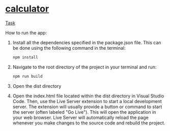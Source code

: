 # [calculator](https://calculator-fe9d8.web.app/)

[Task](https://docs.google.com/document/d/1zpXXeSae-BlcxPKgw3DhxZA92cspVailrPYoaXSYrW8/edit?tab=t.0)

How to run the app:

1) Install all the dependencies specified in the package.json file. This can be done using the following command in the terminal:
   ```bash
   npm install

3) Navigate to the root directory of the project in your terminal and run:
    ```bash
   npm run build

4) Open the dist directory

5) Open the index.html file located within the dist directory in Visual Studio Code. Then, use the Live Server extension to start a local development server. The extension will usually provide a button or command to start the server (often labeled "Go Live"). This will open the application in your web browser. Live Server will automatically reload the page whenever you make changes to the source code and rebuild the project.
